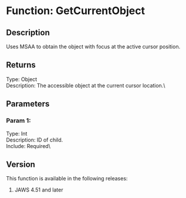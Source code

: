 # Function: GetCurrentObject

## Description

Uses MSAA to obtain the object with focus at the active cursor position.

## Returns

Type: Object\
Description: The accessible object at the current cursor location.\

## Parameters

### Param 1:

Type: Int\
Description: ID of child.\
Include: Required\

## Version

This function is available in the following releases:

1.  JAWS 4.51 and later
